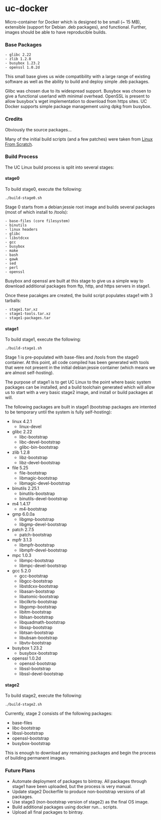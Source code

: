 # uc-docker

Micro-container for Docker which is designed to be small (~ 15 MB),
extensible (support for Debian .deb packages), and functional. Further,
images should be able to have reproducible builds.

### Base Packages ###
    - glibc 2.22
    - zlib 1.2.8
    - busybox 1.23.2
    - openssl 1.0.2d

This small base gives us wide compatibility with a large range of existing
software as well as the ability to build and deploy simple .deb packages.

Glibc was chosen due to its widespread support. Busybox was chosen to give
a functional userland with minimal overhead. OpenSSL is present to allow
busybox's wget implementation to download from https sites. UC Docker
supports simple package management using dpkg from busybox.

### Credits ###

Obviously the source packages...

Many of the initial build scripts (and a few patches) were taken from
[Linux From Scratch](http://linuxfromscratch.org/).

### Build Process ###

The UC Linux build process is split into several stages:

#### stage0 ####

To build stage0, execute the following:

    ./build-stage0.sh

Stage 0 starts from a debian:jessie root image and builds several packages
(most of which install to /tools):

    - base-files (core filesystem)
    - binutils
    - linux headers
    - glibc
    - libstdcxx
    - gcc
    - busybox
    - make
    - bash
    - gawk
    - sed
    - perl
    - openssl

Busybox and openssl are built at this stage to give us a simple way to download
additional packages from ftp, http, and https servers in stage1.

Once these pacakges are created, the build script populates stage1 with 3
tarballs:

    - stage1.tar.xz
    - stage1-tools.tar.xz
    - stage1-packages.tar

#### stage1 ####

To build stage1, execute the following:

    ./build-stage1.sh

Stage 1 is pre-populated with base-files and /tools from the stage0 container.
At this point, all code compiled has been generated with tools that were not
present in the initial debian:jessie container (which means we are almost
self-hosting).

The purpose of stage1 is to get UC Linux to the point where basic system packages
can be installed, and a build toolchain generated which will allow us to start
with a very basic stage2 image, and install or build packages at will.

The following packages are built in stage1 (bootstrap packages are intented to
be temporary until the system is fully self-hosting):

  - linux 4.2.1
    - linux-devel
  - glibc 2.22
    - libc-bootstrap
    - libc-devel-bootstrap
    - glibc-bin-bootstrap
  - zlib 1.2.8
    - libz-bootstrap
    - libz-devel-bootstrap
  - file 5.25
    - file-bootstrap
    - libmagic-bootstrap
    - libmagic-devel-bootstrap
  - binutils 2.25.1
    - binutils-bootstrap
    - binutils-devel-bootstrap
  - m4 1.4.17
    - m4-bootstrap
  - gmp 6.0.0a
    - libgmp-bootstrap
    - libgmp-devel-bootstrap
  - patch 2.7.5
    - patch-bootstrap
  - mpfr 3.1.3
    - libmpfr-bootstrap
    - libmpfr-devel-bootstrap
  - mpc 1.0.3
    - libmpc-bootstrap
    - libmpc-devel-bootstrap
  - gcc 5.2.0
    - gcc-bootstrap
    - libgcc-bootstrap
    - libstdcxx-bootstrap
    - libasan-bootstrap
    - libatomic-bootstrap
    - libcilkrts-bootstrap
    - libgomp-bootstrap
    - libitm-bootstrap
    - liblsan-bootstrap
    - libquadmath-bootstrap
    - libssp-bootstrap
    - libtsan-bootstrap
    - libubsan-bootstrap
    - libvtv-bootstrap
  - busybox 1.23.2
    - busybox-bootstrap
  - openssl 1.0.2d
    - openssl-bootstrap
    - libssl-bootstrap
    - libssl-devel-bootstrap

#### stage2 ####

To build stage2, execute the following:

    ./build-stage2.sh

Currently, stage 2 consists of the following packages:

  - base-files
  - libc-bootstrap
  - libssl-bootstrap
  - openssl-bootstrap
  - busybox-bootstrap

This is enough to download any remaining packages and begin the process of
building permanent images.
	

### Future Plans ###

 - Automate deployment of packages to bintray. All packages through stage1
   have been uploaded, but the process is very manual.
 - Update stage2 Dockerfile to produce non-bootstrap versions of all packages.
 - Use stage3 (non-bootstrap version of stage2) as the final OS image.
 - Build additional packages using docker run... scripts.
 - Upload all final packages to bintray.

